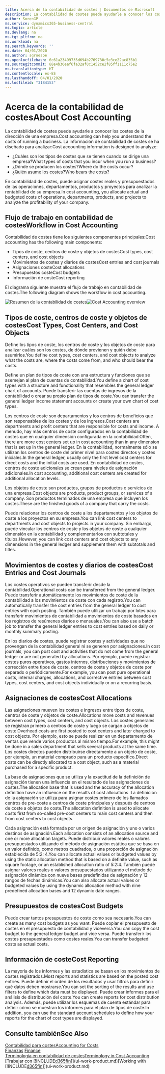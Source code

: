 ```yaml
---
title: Acerca de la contabilidad de costes | Documentos de Microsoft
description: La contabilidad de costes puede ayudarle a conocer los costes de la dirección de una empresa.
author: SorenGP
ms.service: dynamics365-business-central
ms.topic: article
ms.devlang: na
ms.tgt_pltfrm: na
ms.workload: na
ms.search.keywords: ''
ms.date: 04/01/2020
ms.author: sgroespe
ms.openlocfilehash: 6c61a23499735d694b2769730c5e3ce22ac835b1
ms.sourcegitcommit: 88e4b30eaf6fa32af0c1452ce2f85ff1111c75e2
ms.translationtype: HT
ms.contentlocale: es-ES
ms.lasthandoff: 04/01/2020
ms.locfileid: "3184153"
---
```

# <a name="about-cost-accounting"></a><span data-ttu-id="6ca66-103">Acerca de la contabilidad de costes</span><span class="sxs-lookup"><span data-stu-id="6ca66-103">About Cost Accounting</span></span>
<span data-ttu-id="6ca66-104">La contabilidad de costes puede ayudarle a conocer los costes de la dirección de una empresa.</span><span class="sxs-lookup"><span data-stu-id="6ca66-104">Cost accounting can help you understand the costs of running a business.</span></span> <span data-ttu-id="6ca66-105">La información de contabilidad de costes se ha diseñado para analizar:</span><span class="sxs-lookup"><span data-stu-id="6ca66-105">Cost accounting information is designed to analyze:</span></span>  

-   <span data-ttu-id="6ca66-106">¿Cuáles son los tipos de costes que se tienen cuando se dirige una empresa?</span><span class="sxs-lookup"><span data-stu-id="6ca66-106">What types of costs that you incur when you run a business?</span></span>  
-   <span data-ttu-id="6ca66-107">¿Dónde se producen los costes?</span><span class="sxs-lookup"><span data-stu-id="6ca66-107">Where do the costs occur?</span></span>  
-   <span data-ttu-id="6ca66-108">¿Quién asume los costes?</span><span class="sxs-lookup"><span data-stu-id="6ca66-108">Who bears the costs?</span></span>  

<span data-ttu-id="6ca66-109">En contabilidad de costes, puede asignar costes reales y presupuestados de las operaciones, departamentos, productos y proyectos para analizar la rentabilidad de su empresa.</span><span class="sxs-lookup"><span data-stu-id="6ca66-109">In cost accounting, you allocate actual and budgeted costs of operations, departments, products, and projects to analyze the profitability of your company.</span></span>  

## <a name="workflow-in-cost-accounting"></a><span data-ttu-id="6ca66-110">Flujo de trabajo en contabilidad de costes</span><span class="sxs-lookup"><span data-stu-id="6ca66-110">Workflow in Cost Accounting</span></span>  
<span data-ttu-id="6ca66-111">Contabilidad de costes tiene los siguientes componentes principales:</span><span class="sxs-lookup"><span data-stu-id="6ca66-111">Cost accounting has the following main components:</span></span>  

-   <span data-ttu-id="6ca66-112">Tipos de coste, centros de coste y objetos de costes</span><span class="sxs-lookup"><span data-stu-id="6ca66-112">Cost types, cost centers, and cost objects</span></span>  
-   <span data-ttu-id="6ca66-113">Movimientos de costes y diarios de costes</span><span class="sxs-lookup"><span data-stu-id="6ca66-113">Cost entries and cost journals</span></span>  
-   <span data-ttu-id="6ca66-114">Asignaciones coste</span><span class="sxs-lookup"><span data-stu-id="6ca66-114">Cost allocations</span></span>  
-   <span data-ttu-id="6ca66-115">Presupuestos coste</span><span class="sxs-lookup"><span data-stu-id="6ca66-115">Cost budgets</span></span>
-   <span data-ttu-id="6ca66-116">Información de coste</span><span class="sxs-lookup"><span data-stu-id="6ca66-116">Cost reporting</span></span>  

<span data-ttu-id="6ca66-117">El diagrama siguiente muestra el flujo de trabajo en contabilidad de costes.</span><span class="sxs-lookup"><span data-stu-id="6ca66-117">The following diagram shows the workflow in cost accounting.</span></span>  

<span data-ttu-id="6ca66-118">![Resumen de la contabilidad de costes](media/costaccountingoverview.png "CostAccountingOverview")</span><span class="sxs-lookup"><span data-stu-id="6ca66-118">![Cost Accounting overview](media/costaccountingoverview.png "CostAccountingOverview")</span></span>  

## <a name="cost-types-cost-centers-and-cost-objects"></a><span data-ttu-id="6ca66-119">Tipos de coste, centros de coste y objetos de costes</span><span class="sxs-lookup"><span data-stu-id="6ca66-119">Cost Types, Cost Centers, and Cost Objects</span></span>  
<span data-ttu-id="6ca66-120">Define los tipos de coste, los centros de coste y los objetos de coste para analizar cuáles son los costes, de dónde provienen y quién debe asumirlos.</span><span class="sxs-lookup"><span data-stu-id="6ca66-120">You define cost types, cost centers, and cost objects to analyze what the costs are, where the costs come from, and who should bear the costs.</span></span>  

<span data-ttu-id="6ca66-121">Define un plan de tipos de coste con una estructura y funciones que se asemejan al plan de cuentas de contabilidad.</span><span class="sxs-lookup"><span data-stu-id="6ca66-121">You define a chart of cost types with a structure and functionality that resembles the general ledger chart of accounts.</span></span> <span data-ttu-id="6ca66-122">Puede transferir las cuentas de ingresos de la contabilidad o crear su propio plan de tipos de coste.</span><span class="sxs-lookup"><span data-stu-id="6ca66-122">You can transfer the general ledger income statement accounts or create your own chart of cost types.</span></span>  

<span data-ttu-id="6ca66-123">Los centros de coste son departamentos y los centros de beneficios que son responsables de los costes y de los ingresos.</span><span class="sxs-lookup"><span data-stu-id="6ca66-123">Cost centers are departments and profit centers that are responsible for costs and income.</span></span> <span data-ttu-id="6ca66-124">A menudo, hay más centros de coste configurados en la contabilidad de costes que en cualquier dimensión configurada en la contabilidad.</span><span class="sxs-lookup"><span data-stu-id="6ca66-124">Often, there are more cost centers set up in cost accounting than in any dimension that is set up in the general ledger.</span></span> <span data-ttu-id="6ca66-125">En la contabilidad, normalmente sólo se utilizan los centros de coste del primer nivel para costes directos y costes iniciales.</span><span class="sxs-lookup"><span data-stu-id="6ca66-125">In the general ledger, usually only the first level cost centers for direct costs and the initial costs are used.</span></span> <span data-ttu-id="6ca66-126">En contabilidad de costes, centros de coste adicionales se crean para niveles de asignación adicionales.</span><span class="sxs-lookup"><span data-stu-id="6ca66-126">In cost accounting, additional cost centers are created for additional allocation levels.</span></span>  

<span data-ttu-id="6ca66-127">Los objetos de coste son productos, grupos de productos o servicios de una empresa.</span><span class="sxs-lookup"><span data-stu-id="6ca66-127">Cost objects are products, product groups, or services of a company.</span></span> <span data-ttu-id="6ca66-128">Son productos terminados de una empresa que incluyen los costes.</span><span class="sxs-lookup"><span data-stu-id="6ca66-128">These are the finished goods of a company that carry the costs.</span></span>  

<span data-ttu-id="6ca66-129">Puede relacionar los centros de coste a los departamentos y los objetos de coste a los proyectos en su empresa.</span><span class="sxs-lookup"><span data-stu-id="6ca66-129">You can link cost centers to departments and cost objects to projects in your company.</span></span> <span data-ttu-id="6ca66-130">Sin embargo, puede vincular los centros de coste y los objetos de coste a cualquier dimensión en la contabilidad y complementarlos con subtotales y títulos.</span><span class="sxs-lookup"><span data-stu-id="6ca66-130">However, you can link cost centers and cost objects to any dimensions in the general ledger and supplement them with subtotals and titles.</span></span>  

## <a name="cost-entries-and-cost-journals"></a><span data-ttu-id="6ca66-131">Movimientos de costes y diarios de costes</span><span class="sxs-lookup"><span data-stu-id="6ca66-131">Cost Entries and Cost Journals</span></span>  
<span data-ttu-id="6ca66-132">Los costes operativos se pueden transferir desde la contabilidad.</span><span class="sxs-lookup"><span data-stu-id="6ca66-132">Operational costs can be transferred from the general ledger.</span></span> <span data-ttu-id="6ca66-133">Puede transferir automáticamente los movimientos de coste de la contabilidad a los movimientos de coste con cada registro.</span><span class="sxs-lookup"><span data-stu-id="6ca66-133">You can automatically transfer the cost entries from the general ledger to cost entries with each posting.</span></span> <span data-ttu-id="6ca66-134">También puede utilizar un trabajo por lotes para transferir movimientos de contabilidad a movimientos de coste basados en los registros de resúmenes diarios o mensuales.</span><span class="sxs-lookup"><span data-stu-id="6ca66-134">You can also use a batch job to transfer the general ledger entries to cost entries based on daily or monthly summary posting.</span></span>  

<span data-ttu-id="6ca66-135">En los diarios de costes, puede registrar costes y actividades que no provengan de la contabilidad general ni se generen por asignaciones.</span><span class="sxs-lookup"><span data-stu-id="6ca66-135">In cost journals, you can post cost and activities that do not come from the general ledger or are not generated by allocations.</span></span> <span data-ttu-id="6ca66-136">Por ejemplo, puede registrar costes puros operativos, gastos internos, distribuciones y movimientos de corrección entre tipos de coste, centros de coste y objetos de coste por separado o periódicamente.</span><span class="sxs-lookup"><span data-stu-id="6ca66-136">For example, you can post pure operational costs, internal charges, allocations, and corrective entries between cost types, cost centers, and cost objects individually or on a recurring basis.</span></span>  

## <a name="cost-allocations"></a><span data-ttu-id="6ca66-137">Asignaciones de costes</span><span class="sxs-lookup"><span data-stu-id="6ca66-137">Cost Allocations</span></span>  
<span data-ttu-id="6ca66-138">Las asignaciones mueven los costes e ingresos entre tipos de coste, centros de coste y objetos de coste.</span><span class="sxs-lookup"><span data-stu-id="6ca66-138">Allocations move costs and revenues between cost types, cost centers, and cost objects.</span></span> <span data-ttu-id="6ca66-139">Los costes generales se registran primero a centros de coste y luego se cargan a objetos de coste.</span><span class="sxs-lookup"><span data-stu-id="6ca66-139">Overhead costs are first posted to cost centers and later charged to cost objects.</span></span> <span data-ttu-id="6ca66-140">Por ejemplo, esto se puede realizar en un departamento de ventas que vende varios productos al mismo tiempo.</span><span class="sxs-lookup"><span data-stu-id="6ca66-140">For example, this might be done in a sales department that sells several products at the same time.</span></span> <span data-ttu-id="6ca66-141">Los costes directos pueden distribuirse directamente a un objeto de coste, por ejemplo, un material comprado para un producto específico.</span><span class="sxs-lookup"><span data-stu-id="6ca66-141">Direct costs can be directly allocated to a cost object, such as a material purchased for a specific product.</span></span>  

<span data-ttu-id="6ca66-142">La base de asignaciones que se utiliza y la exactitud de la definición de asignación tienen una influencia en el resultado de las asignaciones de costes.</span><span class="sxs-lookup"><span data-stu-id="6ca66-142">The allocation base that is used and the accuracy of the allocation definition have an influence on the results of cost allocations.</span></span> <span data-ttu-id="6ca66-143">La definición de la asignación se utiliza para asignar costes primero de los llamados centros de pre-coste a centros de coste principales y después de centros de coste a objetos de coste.</span><span class="sxs-lookup"><span data-stu-id="6ca66-143">The allocation definition is used to allocate costs first from so-called pre-cost centers to main cost centers and then from cost centers to cost objects.</span></span>  

<span data-ttu-id="6ca66-144">Cada asignación está formada por un origen de asignación y uno o varios destinos de asignación.</span><span class="sxs-lookup"><span data-stu-id="6ca66-144">Each allocation consists of an allocation source and one or more allocation targets.</span></span> <span data-ttu-id="6ca66-145">Puede distribuir valores reales o valores presupuestados utilizando el método de asignación estática que se basa en un valor definido, como metros cuadrados, o una proporción de asignación establecida de 5:2: 4.</span><span class="sxs-lookup"><span data-stu-id="6ca66-145">You can allocate actual values or budgeted values by using the static allocation method that is based on a definite value, such as square footage, or an established allocation ratio of 5:2:4.</span></span> <span data-ttu-id="6ca66-146">También puede asignar valores reales o valores presupuestados utilizando el método de asignación dinámica con nueve bases predefinidas de asignación y 12 rangos de fechas dinámicas.</span><span class="sxs-lookup"><span data-stu-id="6ca66-146">You can also allocate actual values or budgeted values by using the dynamic allocation method with nine predefined allocation bases and 12 dynamic date ranges.</span></span>  

## <a name="cost-budgets"></a><span data-ttu-id="6ca66-147">Presupuestos de costes</span><span class="sxs-lookup"><span data-stu-id="6ca66-147">Cost Budgets</span></span>  
<span data-ttu-id="6ca66-148">Puede crear tantos presupuestos de coste como sea necesario.</span><span class="sxs-lookup"><span data-stu-id="6ca66-148">You can create as many cost budgets as you want.</span></span> <span data-ttu-id="6ca66-149">Puede copiar el presupuesto de costes en el presupuesto de contabilidad y viceversa.</span><span class="sxs-lookup"><span data-stu-id="6ca66-149">You can copy the cost budget to the general ledger budget and vice versa.</span></span> <span data-ttu-id="6ca66-150">Puede transferir los costes presupuestados como costes reales.</span><span class="sxs-lookup"><span data-stu-id="6ca66-150">You can transfer budgeted costs as actual costs.</span></span>  

## <a name="cost-reporting"></a><span data-ttu-id="6ca66-151">Información de coste</span><span class="sxs-lookup"><span data-stu-id="6ca66-151">Cost Reporting</span></span>  
<span data-ttu-id="6ca66-152">La mayoría de los informes y las estadística se basan en los movimientos de costes registrados.</span><span class="sxs-lookup"><span data-stu-id="6ca66-152">Most reports and statistics are based on the posted cost entries.</span></span> <span data-ttu-id="6ca66-153">Puede definir el orden de los resultados y usar filtros para definir qué datos deben mostrarse.</span><span class="sxs-lookup"><span data-stu-id="6ca66-153">You can set the sorting of the results and use filters to define which data must be displayed.</span></span> <span data-ttu-id="6ca66-154">Puede crear informes para el análisis de distribución del coste.</span><span class="sxs-lookup"><span data-stu-id="6ca66-154">You can create reports for cost distribution analysis.</span></span> <span data-ttu-id="6ca66-155">Además, puede utilizar los esquemas de cuenta estándar para definir cómo se muestran los informes para el plan de tipos de coste.</span><span class="sxs-lookup"><span data-stu-id="6ca66-155">In addition, you can use the standard account schedules to define how your reports for the chart of cost types are displayed.</span></span>  

## <a name="see-also"></a><span data-ttu-id="6ca66-156">Consulte también</span><span class="sxs-lookup"><span data-stu-id="6ca66-156">See Also</span></span>  
 [<span data-ttu-id="6ca66-157">Contabilidad para costes</span><span class="sxs-lookup"><span data-stu-id="6ca66-157">Accounting for Costs</span></span>](finance-manage-cost-accounting.md)  
 <span data-ttu-id="6ca66-158">[Finanzas](finance.md) </span><span class="sxs-lookup"><span data-stu-id="6ca66-158">[Finance](finance.md) </span></span>  
 [<span data-ttu-id="6ca66-159">Terminología en contabilidad de costes</span><span class="sxs-lookup"><span data-stu-id="6ca66-159">Terminology in Cost Accounting</span></span>](finance-terminology-in-cost-accounting.md)  
 <span data-ttu-id="6ca66-160">[Trabajar con [!INCLUDE[d365fin](includes/d365fin_md.md)]](ui-work-product.md)</span><span class="sxs-lookup"><span data-stu-id="6ca66-160">[Working with [!INCLUDE[d365fin](includes/d365fin_md.md)]](ui-work-product.md)</span></span>
